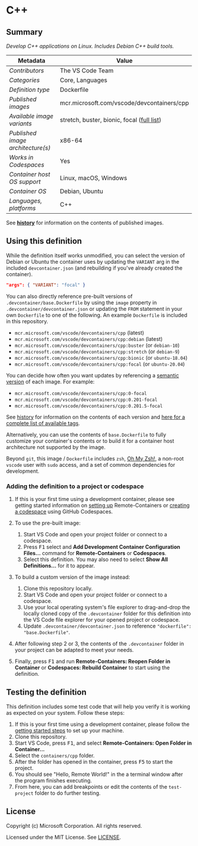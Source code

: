 # C++

## Summary

*Develop C++ applications on Linux. Includes Debian C++ build tools.*

| Metadata | Value |  
|----------|-------|
| *Contributors* | The VS Code Team |
| *Categories* | Core, Languages |
| *Definition type* | Dockerfile |
| *Published images* | mcr.microsoft.com/vscode/devcontainers/cpp |
| *Available image variants* | stretch, buster, bionic, focal ([full list](https://mcr.microsoft.com/v2/vscode/devcontainers/cpp/tags/list)) |
| *Published image architecture(s)* | x86-64 |
| *Works in Codespaces* | Yes |
| *Container host OS support* | Linux, macOS, Windows |
| *Container OS* | Debian, Ubuntu |
| *Languages, platforms* | C++ |

See **[history](history)** for information on the contents of published images.

## Using this definition

While the definition itself works unmodified, you can select the version of Debian or Ubuntu the container uses by updating the `VARIANT` arg in the included `devcontainer.json` (and rebuilding if you've already created the container).

```json
"args": { "VARIANT": "focal" }
```

You can also directly reference pre-built versions of `.devcontainer/base.Dockerfile` by using the `image` property in `.devcontainer/devcontainer.json` or updating the `FROM` statement in your own  `Dockerfile` to one of the following. An example `Dockerfile` is included in this repository.

- `mcr.microsoft.com/vscode/devcontainers/cpp` (latest)
- `mcr.microsoft.com/vscode/devcontainers/cpp:debian` (latest)
- `mcr.microsoft.com/vscode/devcontainers/cpp:buster` (or `debian-10`)
- `mcr.microsoft.com/vscode/devcontainers/cpp:stretch` (or `debian-9`)
- `mcr.microsoft.com/vscode/devcontainers/cpp:bionic` (or `ubuntu-18.04`)
- `mcr.microsoft.com/vscode/devcontainers/cpp:focal` (or `ubuntu-20.04`)

You can decide how often you want updates by referencing a [semantic version](https://semver.org/) of each image. For example:

- `mcr.microsoft.com/vscode/devcontainers/cpp:0-focal`
- `mcr.microsoft.com/vscode/devcontainers/cpp:0.201-focal`
- `mcr.microsoft.com/vscode/devcontainers/cpp:0.201.5-focal`

See [history](history) for information on the contents of each version and [here for a complete list of available tags](https://mcr.microsoft.com/v2/vscode/devcontainers/cpp/tags/list).

Alternatively, you can use the contents of `base.Dockerfile` to fully customize your container's contents or to build it for a container host architecture not supported by the image.

Beyond `git`, this image / `Dockerfile` includes `zsh`, [Oh My Zsh!](https://ohmyz.sh/), a non-root `vscode` user with `sudo` access, and a set of common dependencies for development.

### Adding the definition to a project or codespace

1. If this is your first time using a development container, please see getting started information on [setting up](https://aka.ms/vscode-remote/containers/getting-started) Remote-Containers or [creating a codespace](https://aka.ms/ghcs-open-codespace) using GitHub Codespaces.

2. To use the pre-built image:
   1. Start VS Code and open your project folder or connect to a codespace.
   2. Press <kbd>F1</kbd> select and **Add Development Container Configuration Files...** command for **Remote-Containers** or **Codespaces**.
   3. Select this definition. You may also need to select **Show All Definitions...** for it to appear.

3. To build a custom version of the image instead:
   1. Clone this repository locally.
   2. Start VS Code and open your project folder or connect to a codespace.
   3. Use your local operating system's file explorer to drag-and-drop the locally cloned copy of the `.devcontainer` folder for this definition into the VS Code file explorer for your opened project or codespace.
   4. Update `.devcontainer/devcontainer.json` to reference `"dockerfile": "base.Dockerfile"`.

4. After following step 2 or 3, the contents of the `.devcontainer` folder in your project can be adapted to meet your needs.

5. Finally, press <kbd>F1</kbd> and run **Remote-Containers: Reopen Folder in Container** or **Codespaces: Rebuild Container** to start using the definition.

## Testing the definition

This definition includes some test code that will help you verify it is working as expected on your system. Follow these steps:

1. If this is your first time using a development container, please follow the [getting started steps](https://aka.ms/vscode-remote/containers/getting-started) to set up your machine.
2. Clone this repository.
3. Start VS Code, press <kbd>F1</kbd>, and select **Remote-Containers: Open Folder in Container...**
4. Select the `containers/cpp` folder.
5. After the folder has opened in the container, press <kbd>F5</kbd> to start the project.
6. You should see "Hello, Remote World!" in the a terminal window after the program finishes executing.
7. From here, you can add breakpoints or edit the contents of the `test-project` folder to do further testing.

## License

Copyright (c) Microsoft Corporation. All rights reserved.

Licensed under the MIT License. See [LICENSE](https://github.com/microsoft/vscode-dev-containers/blob/main/LICENSE).
